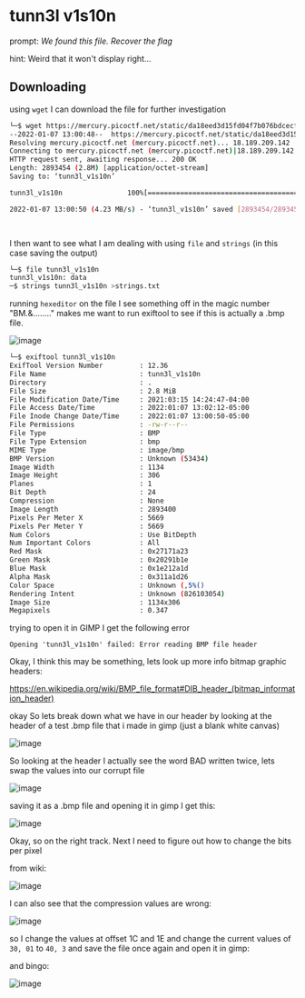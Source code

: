 # tunn3l v1s10n

prompt: *We found this file. Recover the flag*

hint: Weird that it won't display right...

## Downloading

using `wget` I can download the file for further investigation

```bash
└─$ wget https://mercury.picoctf.net/static/da18eed3d15fd04f7b076bdcecf15b27/tunn3l_v1s10n
--2022-01-07 13:00:48--  https://mercury.picoctf.net/static/da18eed3d15fd04f7b076bdcecf15b27/tunn3l_v1s10n
Resolving mercury.picoctf.net (mercury.picoctf.net)... 18.189.209.142
Connecting to mercury.picoctf.net (mercury.picoctf.net)|18.189.209.142|:443... connected.
HTTP request sent, awaiting response... 200 OK
Length: 2893454 (2.8M) [application/octet-stream]
Saving to: ‘tunn3l_v1s10n’

tunn3l_v1s10n                100%[=============================================>]   2.76M  4.23MB/s    in 0.7s    

2022-01-07 13:00:50 (4.23 MB/s) - ‘tunn3l_v1s10n’ saved [2893454/2893454]

                                                                                          
```

I then want to see what I am dealing with using `file` and `strings` (in this case saving the output)

```bash
└─$ file tunn3l_v1s10n 
tunn3l_v1s10n: data
─$ strings tunn3l_v1s10n >strings.txt

```
running `hexeditor` on the file I see something off in the magic number "BM.&........" makes me want to run exiftool to see if this is actually a .bmp file.

![image](https://user-images.githubusercontent.com/83407557/148589710-6e3e58aa-a592-4d69-8b87-503cdebac166.png)

```bash
└─$ exiftool tunn3l_v1s10n 
ExifTool Version Number         : 12.36
File Name                       : tunn3l_v1s10n
Directory                       : .
File Size                       : 2.8 MiB
File Modification Date/Time     : 2021:03:15 14:24:47-04:00
File Access Date/Time           : 2022:01:07 13:02:12-05:00
File Inode Change Date/Time     : 2022:01:07 13:00:50-05:00
File Permissions                : -rw-r--r--
File Type                       : BMP
File Type Extension             : bmp
MIME Type                       : image/bmp
BMP Version                     : Unknown (53434)
Image Width                     : 1134
Image Height                    : 306
Planes                          : 1
Bit Depth                       : 24
Compression                     : None
Image Length                    : 2893400
Pixels Per Meter X              : 5669
Pixels Per Meter Y              : 5669
Num Colors                      : Use BitDepth
Num Important Colors            : All
Red Mask                        : 0x27171a23
Green Mask                      : 0x20291b1e
Blue Mask                       : 0x1e212a1d
Alpha Mask                      : 0x311a1d26
Color Space                     : Unknown (,5%()
Rendering Intent                : Unknown (826103054)
Image Size                      : 1134x306
Megapixels                      : 0.347
```

trying to open it in GIMP I get the following error

```
Opening 'tunn3l_v1s10n' failed: Error reading BMP file header
```

Okay, I think this may be something, lets look up more info bitmap graphic headers:

https://en.wikipedia.org/wiki/BMP_file_format#DIB_header_(bitmap_information_header)

okay So lets break down what we have in our header by looking at the header of a test .bmp file that i made in gimp (just a blank white canvas)

![image](https://user-images.githubusercontent.com/83407557/148592237-574e497c-7923-47c9-b16a-e9a02b2e9ceb.png)


So looking at the header I actually see the word BAD written twice, lets swap the values into our corrupt file

![image](https://user-images.githubusercontent.com/83407557/148592425-bb8cee43-f99a-4df0-bc42-1e94f1976627.png)


saving it as a .bmp file and opening it in gimp I get this:

![image](https://user-images.githubusercontent.com/83407557/148592616-67423267-0de6-437a-817f-274bd567650f.png)

Okay, so on the right track. Next I need to figure out how to change the bits per pixel 

from wiki:

![image](https://user-images.githubusercontent.com/83407557/148593687-e418a0ee-0173-4db3-920b-1bc70329bfc7.png)

I can also see that the compression values are wrong:

![image](https://user-images.githubusercontent.com/83407557/148593826-8ac77f87-5059-4908-81c9-700afdec7fed.png)


so I change the values at offset 1C and 1E and change the current values of `30, 01` to `40, 3` and save the file once again and open it in gimp:

and bingo:

![image](https://user-images.githubusercontent.com/83407557/148594085-27920884-df5e-4058-bde9-ba58c392e9c1.png)





